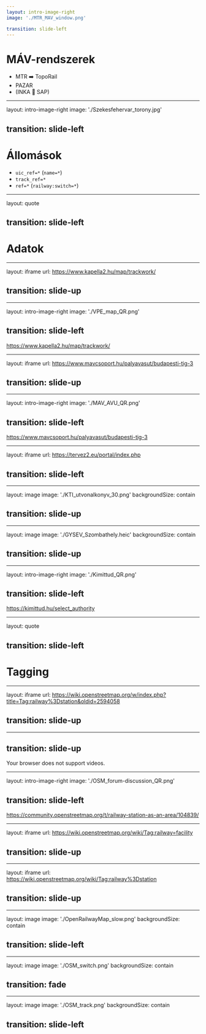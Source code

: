 ```yaml
---
layout: intro-image-right
image: './MTR_MAV_window.png'

transition: slide-left
---
```


# MÁV-rendszerek

- MTR ➡️ TopoRail
- PAZAR
- (INKA 🔗 SAP)


---
layout: intro-image-right
image: './Szekesfehervar_torony.jpg'

transition: slide-left
---

# Állomások

- `uic_ref=*` (`name=*`)
- `track_ref=*`
- `ref=*` (`railway:switch=*`)


---
layout: quote

transition: slide-left
---

# Adatok


---
layout: iframe
url: https://www.kapella2.hu/map/trackwork/

transition: slide-up
---


---
layout: intro-image-right
image: './VPE_map_QR.png'

transition: slide-left
---

https://www.kapella2.hu/map/trackwork/


---
layout: iframe
url: https://www.mavcsoport.hu/palyavasut/budapesti-tig-3

transition: slide-up
---


---
layout: intro-image-right
image: './MAV_AVU_QR.png'

transition: slide-left
---

https://www.mavcsoport.hu/palyavasut/budapesti-tig-3


---
layout: iframe
url: https://tervez2.eu/portal/index.php

transition: slide-left
---


---
layout: image
image: './KTI_utvonalkonyv_30.png'
backgroundSize: contain

transition: slide-up
---


---
layout: image
image: './GYSEV_Szombathely.heic'
backgroundSize: contain

transition: slide-up
---


---
layout: intro-image-right
image: './Kimittud_QR.png'

transition: slide-left
---

https://kimittud.hu/select_authority


---
layout: quote

transition: slide-left
---

# Tagging


---
layout: iframe
url: https://wiki.openstreetmap.org/w/index.php?title=Tag:railway%3Dstation&oldid=2594058

transition: slide-up
---


---
transition: slide-up
---

<!--suppress HtmlUnknownTag, HtmlUnknownTarget -->
<SlidevVideo controls="true" autoPlay="true" autoPause="slide" autoReset="slide">
  <source src="/OSM_forum-discussion.mp4" type="video/mp4"/>
  <p>
    Your browser does not support videos.
  </p>
</SlidevVideo>


---
layout: intro-image-right
image: './OSM_forum-discussion_QR.png'

transition: slide-left
---

https://community.openstreetmap.org/t/railway-station-as-an-area/104839/


---
layout: iframe
url: https://wiki.openstreetmap.org/wiki/Tag:railway=facility

transition: slide-up
---


---
layout: iframe
url: https://wiki.openstreetmap.org/wiki/Tag:railway%3Dstation

transition: slide-up
---


---
layout: image
image: './OpenRailwayMap_slow.png'
backgroundSize: contain

transition: slide-left
---


---
layout: image
image: './OSM_switch.png'
backgroundSize: contain

transition: fade
---


---
layout: image
image: './OSM_track.png'
backgroundSize: contain

transition: slide-left
---
